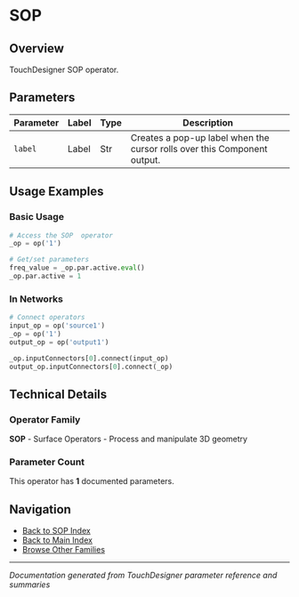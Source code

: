 # SOP

## Overview

TouchDesigner SOP operator.

## Parameters

| Parameter | Label | Type | Description |
|-----------|-------|------|-------------|
| `label` | Label | Str | Creates a pop-up label when the cursor rolls over this Component output. |

## Usage Examples

### Basic Usage

```python
# Access the SOP  operator
_op = op('1')

# Get/set parameters
freq_value = _op.par.active.eval()
_op.par.active = 1
```

### In Networks

```python
# Connect operators
input_op = op('source1')
_op = op('1')
output_op = op('output1')

_op.inputConnectors[0].connect(input_op)
output_op.inputConnectors[0].connect(_op)
```

## Technical Details

### Operator Family

**SOP** - Surface Operators - Process and manipulate 3D geometry

### Parameter Count

This operator has **1** documented parameters.

## Navigation

- [Back to SOP Index](../SOP/SOP_INDEX.md)
- [Back to Main Index](../OPERATORS_INDEX.md)
- [Browse Other Families](../OPERATORS_INDEX.md#quick-navigation)

---
*Documentation generated from TouchDesigner parameter reference and summaries*
